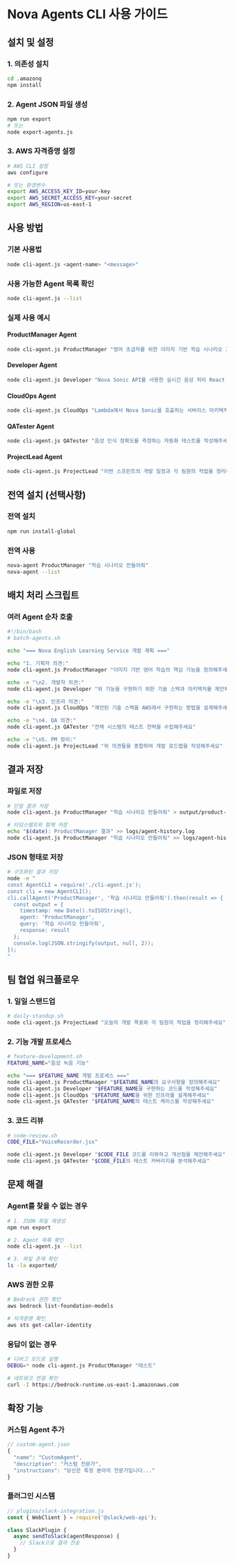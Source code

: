 # Nova Agents CLI 사용 가이드

## 설치 및 설정

### 1. 의존성 설치
```bash
cd .amazonq
npm install
```

### 2. Agent JSON 파일 생성
```bash
npm run export
# 또는
node export-agents.js
```

### 3. AWS 자격증명 설정
```bash
# AWS CLI 설정
aws configure

# 또는 환경변수
export AWS_ACCESS_KEY_ID=your-key
export AWS_SECRET_ACCESS_KEY=your-secret
export AWS_REGION=us-east-1
```

## 사용 방법

### 기본 사용법
```bash
node cli-agent.js <agent-name> "<message>"
```

### 사용 가능한 Agent 목록 확인
```bash
node cli-agent.js --list
```

### 실제 사용 예시

#### ProductManager Agent
```bash
node cli-agent.js ProductManager "영어 초급자를 위한 이미지 기반 학습 시나리오 3개 만들어주세요"
```

#### Developer Agent  
```bash
node cli-agent.js Developer "Nova Sonic API를 사용한 실시간 음성 처리 React 컴포넌트를 만들어주세요"
```

#### CloudOps Agent
```bash
node cli-agent.js CloudOps "Lambda에서 Nova Sonic을 호출하는 서버리스 아키텍처를 설계해주세요"
```

#### QATester Agent
```bash
node cli-agent.js QATester "음성 인식 정확도를 측정하는 자동화 테스트를 작성해주세요"
```

#### ProjectLead Agent
```bash
node cli-agent.js ProjectLead "이번 스프린트의 개발 일정과 각 팀원의 작업을 정리해주세요"
```

## 전역 설치 (선택사항)

### 전역 설치
```bash
npm run install-global
```

### 전역 사용
```bash
nova-agent ProductManager "학습 시나리오 만들어줘"
nova-agent --list
```

## 배치 처리 스크립트

### 여러 Agent 순차 호출
```bash
#!/bin/bash
# batch-agents.sh

echo "=== Nova English Learning Service 개발 계획 ==="

echo "1. 기획자 의견:"
node cli-agent.js ProductManager "이미지 기반 영어 학습의 핵심 기능을 정의해주세요"

echo -e "\n2. 개발자 의견:"
node cli-agent.js Developer "위 기능을 구현하기 위한 기술 스택과 아키텍처를 제안해주세요"

echo -e "\n3. 인프라 의견:"
node cli-agent.js CloudOps "제안된 기술 스택을 AWS에서 구현하는 방법을 설계해주세요"

echo -e "\n4. QA 의견:"
node cli-agent.js QATester "전체 시스템의 테스트 전략을 수립해주세요"

echo -e "\n5. PM 정리:"
node cli-agent.js ProjectLead "위 의견들을 종합하여 개발 로드맵을 작성해주세요"
```

## 결과 저장

### 파일로 저장
```bash
# 단일 결과 저장
node cli-agent.js ProductManager "학습 시나리오 만들어줘" > output/product-scenarios.md

# 타임스탬프와 함께 저장
echo "$(date): ProductManager 결과" >> logs/agent-history.log
node cli-agent.js ProductManager "학습 시나리오 만들어줘" >> logs/agent-history.log
```

### JSON 형태로 저장
```bash
# 구조화된 결과 저장
node -e "
const AgentCLI = require('./cli-agent.js');
const cli = new AgentCLI();
cli.callAgent('ProductManager', '학습 시나리오 만들어줘').then(result => {
  const output = {
    timestamp: new Date().toISOString(),
    agent: 'ProductManager',
    query: '학습 시나리오 만들어줘',
    response: result
  };
  console.log(JSON.stringify(output, null, 2));
});
"
```

## 팀 협업 워크플로우

### 1. 일일 스탠드업
```bash
# daily-standup.sh
node cli-agent.js ProjectLead "오늘의 개발 목표와 각 팀원의 작업을 정리해주세요"
```

### 2. 기능 개발 프로세스
```bash
# feature-development.sh
FEATURE_NAME="음성 녹음 기능"

echo "=== $FEATURE_NAME 개발 프로세스 ==="
node cli-agent.js ProductManager "$FEATURE_NAME의 요구사항을 정의해주세요"
node cli-agent.js Developer "$FEATURE_NAME을 구현하는 코드를 작성해주세요"  
node cli-agent.js CloudOps "$FEATURE_NAME을 위한 인프라를 설계해주세요"
node cli-agent.js QATester "$FEATURE_NAME의 테스트 케이스를 작성해주세요"
```

### 3. 코드 리뷰
```bash
# code-review.sh
CODE_FILE="VoiceRecorder.jsx"

node cli-agent.js Developer "$CODE_FILE 코드를 리뷰하고 개선점을 제안해주세요"
node cli-agent.js QATester "$CODE_FILE의 테스트 커버리지를 분석해주세요"
```

## 문제 해결

### Agent를 찾을 수 없는 경우
```bash
# 1. JSON 파일 재생성
npm run export

# 2. Agent 목록 확인
node cli-agent.js --list

# 3. 파일 존재 확인
ls -la exported/
```

### AWS 권한 오류
```bash
# Bedrock 권한 확인
aws bedrock list-foundation-models

# 자격증명 확인  
aws sts get-caller-identity
```

### 응답이 없는 경우
```bash
# 디버그 모드로 실행
DEBUG=* node cli-agent.js ProductManager "테스트"

# 네트워크 연결 확인
curl -I https://bedrock-runtime.us-east-1.amazonaws.com
```

## 확장 기능

### 커스텀 Agent 추가
```javascript
// custom-agent.json
{
  "name": "CustomAgent",
  "description": "커스텀 전문가",
  "instructions": "당신은 특정 분야의 전문가입니다..."
}
```

### 플러그인 시스템
```javascript
// plugins/slack-integration.js
const { WebClient } = require('@slack/web-api');

class SlackPlugin {
  async sendToSlack(agentResponse) {
    // Slack으로 결과 전송
  }
}
```